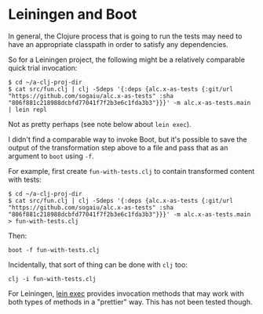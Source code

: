 # Leiningen and Boot

In general, the Clojure process that is going to run the tests may
need to have an appropriate classpath in order to satisfy any
dependencies.

So for a Leiningen project, the following might be a relatively
comparable quick trial invocation:

```
$ cd ~/a-clj-proj-dir
$ cat src/fun.clj | clj -Sdeps '{:deps {alc.x-as-tests {:git/url "https://github.com/sogaiu/alc.x-as-tests" :sha "806f881c218988dcbfd77041f7f2b3e6c1fda3b3"}}}' -m alc.x-as-tests.main | lein repl
```

Not as pretty perhaps (see note below about `lein exec`).

I didn't find a comparable way to invoke Boot, but it's possible to
save the output of the transformation step above to a file and pass
that as an argument to `boot` using `-f`.

For example, first create `fun-with-tests.clj` to contain transformed
content with tests:

```
$ cd ~/a-clj-proj-dir
$ cat src/fun.clj | clj -Sdeps '{:deps {alc.x-as-tests {:git/url "https://github.com/sogaiu/alc.x-as-tests" :sha "806f881c218988dcbfd77041f7f2b3e6c1fda3b3"}}}' -m alc.x-as-tests.main > fun-with-tests.clj
```

Then:

```
boot -f fun-with-tests.clj
```

Incidentally, that sort of thing can be done with `clj` too:

```
clj -i fun-with-tests.clj
```

For Leiningen, [lein exec](https://github.com/kumarshantanu/lein-exec)
provides invocation methods that may work with both types of methods
in a "prettier" way.  This has not been tested though.
